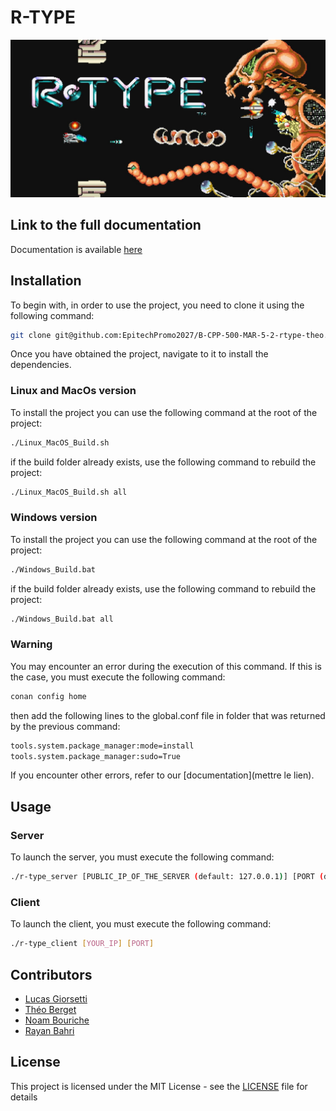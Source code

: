 # R-TYPE

<!-- ![R-Type](rtype_screen.jpg) -->
[![RType](rtype_screen.jpg)](https://www.youtube.com/watch?v=pVWtI0426mU&ab_channel=WorldofLongplays)

## Link to the full documentation

Documentation is available [here](https://lucas99913.github.io/Doc-RType/)

## Installation

To begin with, in order to use the project, you need to clone it using the following command:

```sh
git clone git@github.com:EpitechPromo2027/B-CPP-500-MAR-5-2-rtype-theo.berget.git
```

Once you have obtained the project, navigate to it to install the dependencies.

### Linux and MacOs version

To install the project you can use the following command at the root of the project:

```sh
./Linux_MacOS_Build.sh
```

if the build folder already exists, use the following command to rebuild the project:

```sh
./Linux_MacOS_Build.sh all
```

### Windows version

To install the project you can use the following command at the root of the project:

```sh
./Windows_Build.bat
```

if the build folder already exists, use the following command to rebuild the project:

```sh
./Windows_Build.bat all
```

### Warning

You may encounter an error during the execution of this command. If this is the case, you must execute the following command:

```sh
conan config home
```

then add the following lines to the global.conf file in folder that was returned by the previous command:

```sh
tools.system.package_manager:mode=install
tools.system.package_manager:sudo=True
```

If you encounter other errors, refer to our [documentation](mettre le lien).

## Usage

### Server

To launch the server, you must execute the following command:

```sh
./r-type_server [PUBLIC_IP_OF_THE_SERVER (default: 127.0.0.1)] [PORT (default: 6000)]
```

### Client

To launch the client, you must execute the following command:

```sh
./r-type_client [YOUR_IP] [PORT]
```

## Contributors

- [Lucas Giorsetti](https://github.com/Lucas99913)
- [Théo Berget](https://github.com/theo-wq)
- [Noam Bouriche](https://github.com/Noam044)
- [Rayan Bahri](https://github.com/Rvvyynn)

## License

This project is licensed under the MIT License - see the [LICENSE](LICENSE.md) file for details
